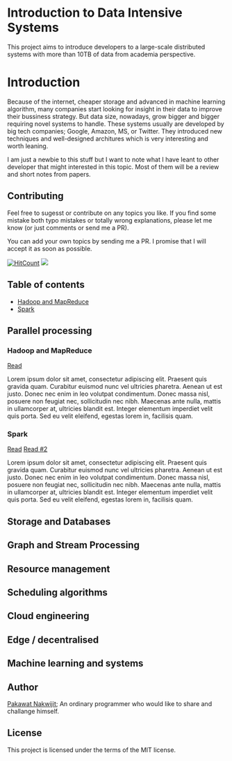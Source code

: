 # Introduction to Data Intensive Systems

This project aims to introduce developers to a large-scale distributed systems with more than 10TB of data from academia perspective. 


# Introduction

Because of the internet, cheaper storage and advanced in machine learning algorithm, many companies start looking for insight in their data to improve their bussiness strategy. But data size, nowadays, grow bigger and bigger requiring novel systems to handle. These systems usually are developed by big tech companies; Google, Amazon, MS, or Twitter. They introduced new techniques and well-designed architures which is very interesting and worth leaning.

I am just a newbie to this stuff but I want to note what I have leant to other developer that might interested in this topic. Most of them will be a review and short notes from papers.

## Contributing 

Feel free to sugesst or contribute on any topics you like. If you find some mistake both typo mistakes or totally wrong explanations, please let me know (or just comments or send me a PR).

You can add your own topics by sending me a PR. I promise that I will accept it as soon as possible.  


[![HitCount](http://hits.dwyl.com/chameleonTK/intro-to-data-intensive-systems.svg)](http://hits.dwyl.com/chameleonTK/intro-to-data-intensive-systems.svg)
![](https://img.shields.io/github/license/chameleonTK/intro-to-data-intensive-systems.svg)

## Table of contents
* [Hadoop and MapReduce](#hadoop-and-mapreduce)
* [Spark](#spark)



## Parallel processing
### Hadoop and MapReduce 
[Read](https://dl.acm.org/citation.cfm?id=1327492)

Lorem ipsum dolor sit amet, consectetur adipiscing elit. Praesent quis gravida quam. Curabitur euismod nunc vel ultricies pharetra. Aenean ut est justo. Donec nec enim in leo volutpat condimentum. Donec massa nisl, posuere non feugiat nec, sollicitudin nec nibh. Maecenas ante nulla, mattis in ullamcorper at, ultricies blandit est. Integer elementum imperdiet velit quis porta. Sed eu velit eleifend, egestas lorem in, facilisis quam. 

### Spark 
[Read](https://dl.acm.org/citation.cfm?id=1863103.1863113) 
[Read #2](https://dl.acm.org/citation.cfm?id=2228301)

Lorem ipsum dolor sit amet, consectetur adipiscing elit. Praesent quis gravida quam. Curabitur euismod nunc vel ultricies pharetra. Aenean ut est justo. Donec nec enim in leo volutpat condimentum. Donec massa nisl, posuere non feugiat nec, sollicitudin nec nibh. Maecenas ante nulla, mattis in ullamcorper at, ultricies blandit est. Integer elementum imperdiet velit quis porta. Sed eu velit eleifend, egestas lorem in, facilisis quam. 


## Storage and Databases
## Graph and Stream Processing
## Resource management
## Scheduling algorithms
## Cloud engineering
## Edge / decentralised
## Machine learning and systems



## Author
[Pakawat Nakwijit](http://curve.in.th); An ordinary programmer who would like to share and challange himself.

## License
This project is licensed under the terms of the MIT license.
